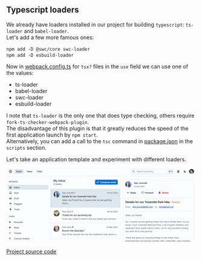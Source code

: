 ﻿## Typescript loaders

We already have loaders installed in our project for building `typescript`: `ts-loader` and `babel-loader`.  
Let's add a few more famous ones:  
```
npm add -D @swc/core swc-loader
npm add -D esbuild-loader
```

Now in [webpack.config.ts](webpack.config.ts) for `tsx?` files in the `use` field we can use one of the values:
- ts-loader
- babel-loader
- swc-loader
- esbuild-loader

I note that `ts-loader` is the only one that does type checking, others require `fork-ts-checker-webpack-plugin`.  
The disadvantage of this plugin is that it greatly reduces the speed of the first application launch by `npm start`.  
Alternatively, you can add a call to the `tsc` command in [package.json](package.json) in the `scripts` section.

Let's take an application template and experiment with different loaders.

![app.png](app.png)

[Project source code](./)

